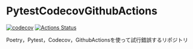 # PytestCodecovGithubActions


[![codecov](https://codecov.io/gh/Tatsumi0000/PytestCodecovGithubActions/branch/master/graph/badge.svg)](https://codecov.io/gh/Tatsumi0000/PytestCodecovGithubActions)
[![Actions Status](https://github.com/Tatsumi0000/PytestCodecovGithubActions/workflows/GitHub%20Actions/badge.svg?branch=master)](https://github.com/Tatsumi0000/PytestCodecovGithubActions/actions)

Poetry，Pytest，Codecov，GithubActionsを使って試行錯誤するリポジトリ
